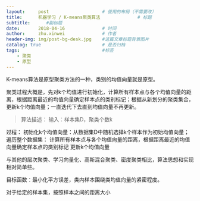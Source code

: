 ```yaml
---
layout:     post   				    # 使用的布局（不需要改）
title:      机器学习 / K-means聚类算法 				# 标题 
subtitle:      #副标题
date:       2018-04-16 				# 时间
author:     zhu.xinwei 		    	# 作者
header-img: img/post-bg-desk.jpg 	#这篇文章标题背景图片
catalog: true 						# 是否归档
tags:								#标签
    - 聚类
    - 原型
---
```



K-means算法是原型聚类方法的一种，类别的均值向量就是原型。

聚类过程大概是，先对k个均值进行初始化，计算所有样本点与各个均值向量的距离，根据距离最近的均值向量确定样本点的类别标记；根据从新划分的聚类集合，更新k个均值向量；一直迭代下去直到均值向量不再更新。

> 算法描述：
输入：样本集D，聚类个数k

过程：
初始化k个均值向量：从数据集D中随机选择k个样本作为初始均值向量；
遍历整个数据集：
计算所有样本点与各个均值向量的距离，根据距离最近的均值向量确定样本点的类别标记
更新k个均值向量

与其他的层次聚类、学习向量化、高斯混合聚类、密度聚类相比，算法思想和实现相对简单些。

目标函数：最小化平方误差，类内样本围绕类均值向量的紧密程度。

对于给定的样本集，按照样本之间的距离大小